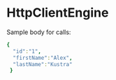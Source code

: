 # HttpClientEngine

Sample body for calls: 

```yaml
{
  "id":"1",
  "firstName":"Alex",
  "lastName":"Kustra"
 }
